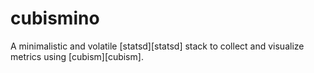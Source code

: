 cubismino
=========

A minimalistic and volatile [statsd][statsd] stack to collect and visualize metrics using [cubism][cubism].
